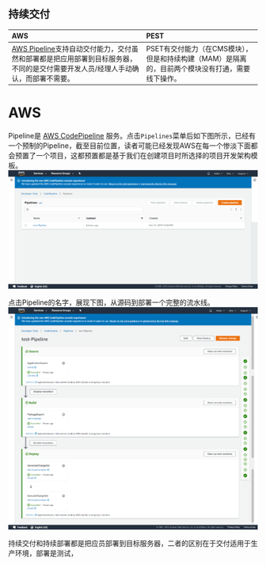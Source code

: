 
## 持续交付

| AWS | PEST |
| :--- | :--- |
| [AWS Pipeline](aws-pipeline.md)支持自动交付能力，交付虽然和部署都是把应用部署到目标服务器，不同的是交付需要开发人员/经理人手动确认，而部署不需要。 | PSET有交付能力（在CMS模块），但是和持续构建（MAM）是隔离的，目前两个模块没有打通，需要线下操作。 |

# AWS
Pipeline是 [AWS CodePipeline](chapter4.7.md) 服务。点击`Pipelines`菜单后如下图所示，已经有一个预制的Pipeline，截至目前位置，读者可能已经发现AWS在每一个惨淡下面都会预置了一个项目，这都预置都是基于我们在创建项目时所选择的项目开发架构模板。  
![pipeliine](/assets/2019-02-17_165947.png)

点击Pipeline的名字，展现下图，从源码到部署一个完整的流水线。  
![pipeline](/assets/2019-02-17_170651.png)

持续交付和持续部署都是把应员部署到目标服务器，二者的区别在于交付适用于生产环境，部署是测试，

